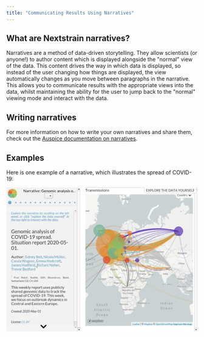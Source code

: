 ```yaml
---
title: "Communicating Results Using Narratives"
---
```


## What are Nextstrain narratives?
Narratives are a method of data-driven storytelling.
They allow scientists (or anyone!) to author content which is displayed alongside the "normal" view of the data.
This content drives the way in which data is displayed, so instead of the user changing how things are displayed, the view automatically changes as you move between paragraphs in the narrative.
This allows you to communicate results with the appropriate views into the data, whilst maintaining the ability for the user to jump back to the "normal" viewing mode and interact with the data.

## Writing narratives
For more information on how to write your own narratives and share them, check out the [Auspice documentation on narratives](https://nextstrain.github.io/auspice/narratives/introduction).

## Examples
Here is one example of a narrative, which illustrates the spread of COVID-19:

![narratives_eg](figures/narrative.svg)


